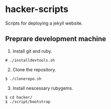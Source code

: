 # hacker-scripts

Scripts for deploying a jekyll website.

## Preprare development machine

1. Install git and ruby.
```
# ./installdevtools.sh
```
2. Clone the repository.
```
$ ./clonerepo.sh
```
3. Install nescessary rubygems.
```
$ cd hacker/
$ ./script/bootstrap
```  
